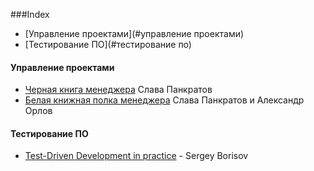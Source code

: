 ###Index
* [Управление проектами](#управление проектами)
* [Тестирование ПО](#тестирование по)


#### Управление проектами
* [Черная книга менеджера](http://www.stratoplan.ru/free/mbb/) Слава Панкратов
* [Белая книжная полка менеджера](http://labs.stratoplan.ru/wmbook-03-01/) Слава Панкратов и Александр Орлов


#### Тестирование ПО
* [Test-Driven Development in practice](https://github.com/risik/tdd-book) - Sergey Borisov
